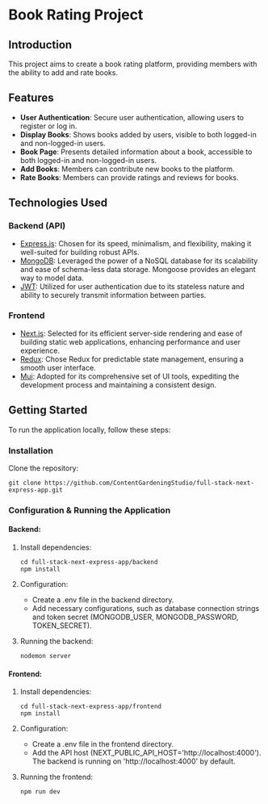 # Book Rating Project

## Introduction

This project aims to create a book rating platform, providing members with the ability to add and rate books.

## Features

- **User Authentication**: Secure user authentication, allowing users to register or log in.
- **Display Books**: Shows books added by users, visible to both logged-in and non-logged-in users.
- **Book Page**: Presents detailed information about a book, accessible to both logged-in and non-logged-in users.
- **Add Books**: Members can contribute new books to the platform.
- **Rate Books**: Members can provide ratings and reviews for books.

## Technologies Used

### Backend (API)

- [Express.js](https://expressjs.com/): Chosen for its speed, minimalism, and flexibility, making it well-suited for building robust APIs.
- [MongoDB](https://www.mongodb.com/): Leveraged the power of a NoSQL database for its scalability and ease of schema-less data storage. Mongoose provides an elegant way to model data.
- [JWT](https://jwt.io/): Utilized for user authentication due to its stateless nature and ability to securely transmit information between parties.

### Frontend

- [Next.js](https://nextjs.org/): Selected for its efficient server-side rendering and ease of building static web applications, enhancing performance and user experience.
- [Redux](https://redux.js.org/): Chose Redux for predictable state management, ensuring a smooth user interface.
- [Mui](https://mui.com/): Adopted for its comprehensive set of UI tools, expediting the development process and maintaining a consistent design.

## Getting Started

To run the application locally, follow these steps:

### Installation

Clone the repository:

```shell
git clone https://github.com/ContentGardeningStudio/full-stack-next-express-app.git
```

### Configuration & Running the Application

#### Backend:

1.  Install dependencies:

    ```shell
    cd full-stack-next-express-app/backend
    npm install
    ```

2.  Configuration:

    - Create a .env file in the backend directory.
    - Add necessary configurations, such as database connection strings and token secret (MONGODB_USER, MONGODB_PASSWORD, TOKEN_SECRET).

3.  Running the backend:
    ```shell
    nodemon server
    ```

#### Frontend:

1.  Install dependencies:

    ```shell
    cd full-stack-next-express-app/frontend
    npm install
    ```

2.  Configuration:

    - Create a .env file in the frontend directory.
    - Add the API host (NEXT_PUBLIC_API_HOST='http://localhost:4000'). The backend is running on 'http://localhost:4000' by default.

3.  Running the frontend:
    ```shell
    npm run dev
    ```
